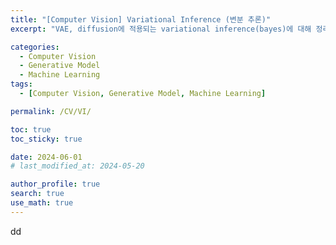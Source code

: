 ```yaml
---
title: "[Computer Vision] Variational Inference (변분 추론)"
excerpt: "VAE, diffusion에 적용되는 variational inference(bayes)에 대해 정리한다." # 주요 내용

categories:
  - Computer Vision
  - Generative Model
  - Machine Learning
tags:
  - [Computer Vision, Generative Model, Machine Learning]

permalink: /CV/VI/

toc: true
toc_sticky: true

date: 2024-06-01
# last_modified_at: 2024-05-20

author_profile: true
search: true
use_math: true
---
```


dd